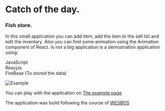 # Catch of the day.
### Fish store.

In this small application you can add item, add the item to the sell list and edit the inventary. Also you can find some animation using the Animation component of React. Is not a big application is a demostration application using:

JavaScript<br/>
ReacjJs<br/>
FireBase (To stored the data)<br/>

![Example](https://github.com/angelfeliz/catchOfTheDay/blob/master/Store.gif)

You can play with the application on [The example page](https://angelfeliz.github.io/catchOfTheDay/)

The application was build following the course of [WESBOS](https://reactforbeginners.com/)

